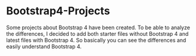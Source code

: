 # Bootstrap4-Projects
Some projects about Bootstrap 4 have been created. To be able to analyze the differences, I decided to add both starter files without Bootstrap 4 and latest files with Bootstrap 4. So basically you can see the differences and easily understand Bootstrap 4.
